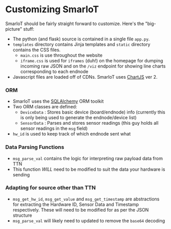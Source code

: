 # Customizing SmarIoT

SmarIoT should be fairly straight forward to customize. Here's the "big-picture" stuff:
- The python (and flask) source is contained in a single file `app.py`. 
- `templates` directory contains Jinja templates and `static` directory contains the CSS files.
    - `main.css` is use throughout the website
    - `iframe.css` is used for `iframes` (duh!) on the homepage for dumping incoming raw JSON and on the `/viz` endpoint for showing line charts corresponding to each endnode
- Javascript files are loaded off of CDNs. SmarIoT uses [ChartJS](http://www.chartjs.org) ver 2.

### ORM
- SmarIoT uses the [SQLAlchemy](https://www.sqlalchemy.org) ORM toolkit
- Two ORM classes are defined:
  - `DeviceData` : Stores basic device (board/endnode) info (currently this is only being used to generate the endnode/device list)
  - `SensorData` : Parses and stores sensor readings (this guy holds all sensor readings in the `msg` field)
- `hw_id` is used to keep track of which endnode sent what

### Data Parsing Functions
- `msg_parse_val` contains the logic for interpreting raw payload data from TTN
- This function _WILL_ need to be modified to suit the data your hardware is sending


### Adapting for source other than TTN
- `msg_get_hw_id`, `msg_get_value` and `msg_get_timestamp` are abstractions for extracting the Hardware ID, Sensor Data and Timestamp respectively. These will need to be modified for as per the JSON structure
- `msg_parse_val` will likely need to updated to remove the `base64` decoding

